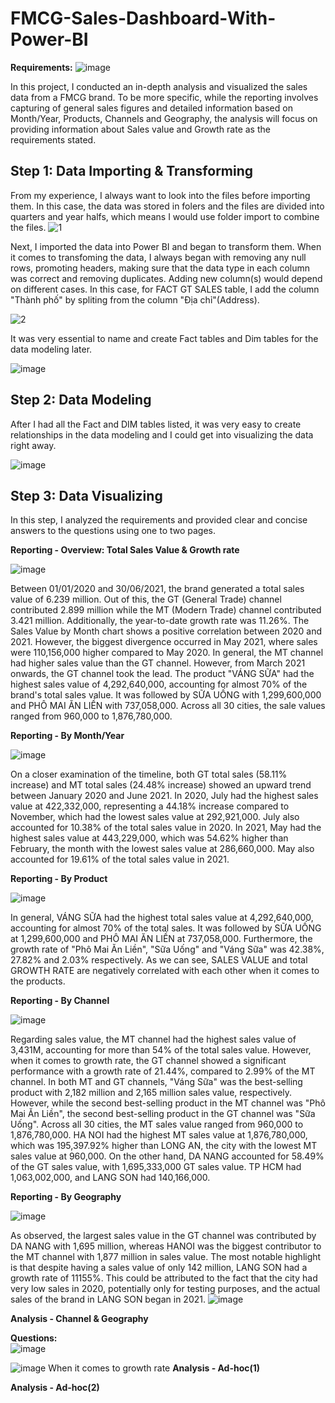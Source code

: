 # FMCG-Sales-Dashboard-With-Power-BI
**Requirements:**
![image](https://user-images.githubusercontent.com/118095331/219083274-37f73351-6690-4cbe-bb73-f7398ece5674.png)

In this project, I conducted an in-depth analysis and visualized the sales data from a FMCG brand. To be more specific, while the reporting involves capturing of general sales figures and detailed information based on Month/Year, Products, Channels and Geography, the analysis will focus on providing information about Sales value and Growth rate as the requirements stated. 

## Step 1: Data Importing & Transforming 

From my experience, I always want to look into the files before importing them. In this case, the data was stored in folers and the files are divided into quarters and year halfs, which means I would use folder import to combine the files.
![1](https://user-images.githubusercontent.com/118095331/219263663-f5628770-06e4-46e2-96c7-e8b96aa36b39.png)

Next, I imported the data into Power BI and began to transform them. When it comes to transfoming the data, I always began with removing any null rows, promoting headers, making sure that the data type in each column was correct and removing duplicates. Adding new column(s) would depend on different cases. In this case, for FACT GT SALES table, I add the column "Thành phố" by spliting from the column "Địa chỉ"(Address).   

![2](https://user-images.githubusercontent.com/118095331/219308481-1259c40e-e0eb-4b4e-a724-082fea92ff41.png)

It was very essential to name and create Fact tables and Dim tables for the data modeling later.

![image](https://user-images.githubusercontent.com/118095331/219308886-378e0a95-5610-48ea-adb6-ddab8f64d67b.png)

## Step 2: Data Modeling

After I had all the Fact and DIM tables listed, it was very easy to create relationships in the data modeling and I could get into visualizing the data right away.

![image](https://user-images.githubusercontent.com/118095331/219309400-74b8e559-11a4-422f-a420-63e0b18354da.png)

## Step 3: Data Visualizing
In this step, I analyzed the requirements and provided clear and concise answers to the questions using one to two pages.

**Reporting - Overview: Total Sales Value & Growth rate**  

![image](https://user-images.githubusercontent.com/118095331/219313082-73624bf6-6b58-4e00-98dd-69273fb406ee.png)

Between 01/01/2020 and 30/06/2021, the brand generated a total sales value of 6.239 million. Out of this, the GT (General Trade) channel contributed 2.899 million while the MT (Modern Trade) channel contributed 3.421 million. Additionally, the year-to-date growth rate was 11.26%. The Sales Value by Month chart shows a positive correlation between 2020 and 2021. However, the biggest divergence occurred in May 2021, where sales were 110,156,000 higher compared to May 2020. In general, the MT channel had higher sales value than the GT channel. However, from March 2021 onwards, the GT channel took the lead. The product "VÁNG SỮA" had the highest sales value of 4,292,640,000, accounting for almost 70% of the brand's total sales value. It was followed by SỮA UỐNG with 1,299,600,000 and PHÔ MAI ĂN LIỀN with 737,058,000. Across all 30 cities, the sale values ranged from 960,000 to 1,876,780,000.

**Reporting - By Month/Year**
  
![image](https://user-images.githubusercontent.com/118095331/219313930-47889cdd-62d5-4538-b032-3cf9526b5680.png)

On a closer examination of the timeline, both GT total sales (58.11% increase) and MT total sales (24.48% increase) showed an upward trend between January 2020 and June 2021. In 2020, July had the highest sales value at 422,332,000, representing a 44.18% increase compared to November, which had the lowest sales value at 292,921,000. July also accounted for 10.38% of the total sales value in 2020. In 2021, May had the highest sales value at 443,229,000, which was 54.62% higher than February, the month with the lowest sales value at 286,660,000. May also accounted for 19.61% of the total sales value in 2021.


**Reporting - By Product**  

![image](https://user-images.githubusercontent.com/118095331/219316832-c61b07f5-da11-413e-8712-43beee97775c.png)  

In general, VÁNG SỮA had the highest total sales value at 4,292,640,000, accounting for almost 70% of the total sales. It was followed by SỮA UỐNG at 1,299,600,000 and PHÔ MAI ĂN LIỀN at 737,058,000. Furthermore, the growth rate of "Phô Mai Ăn Liền", "Sữa Uống" and "Váng Sữa" was 42.38%, 27.82% and 2.03% respectively. As we can see, SALES VALUE and total GROWTH RATE are negatively correlated with each other when it comes to the products.

**Reporting - By Channel**  

![image](https://user-images.githubusercontent.com/118095331/219318788-f0c4fb7d-e040-4e8b-9bee-28882b61c7d1.png)

Regarding sales value, the MT channel had the highest sales value of 3,431M, accounting for more than 54% of the total sales value. However, when it comes to growth rate, the GT channel showed a significant performance with a growth rate of 21.44%, compared to 2.99% of the MT channel. In both MT and GT channels, "Váng Sữa" was the best-selling product with 2,182 million and 2,165 million sales value, respectively. However, while the second best-selling product in the MT channel was "Phô Mai Ăn Liền", the second best-selling product in the GT channel was "Sữa Uống". Across all 30 cities, the MT sales value ranged from 960,000 to 1,876,780,000. HA NOI had the highest MT sales value at 1,876,780,000, which was 195,397.92% higher than LONG AN, the city with the lowest MT sales value at 960,000. On the other hand, DA NANG accounted for 58.49% of the GT sales value, with 1,695,333,000 GT sales value. TP HCM had 1,063,002,000, and LANG SON had 140,166,000. 

**Reporting - By Geography**  

![image](https://user-images.githubusercontent.com/118095331/219323070-89d4d2d3-a9b0-45c2-bc3c-99d42b768fa3.png)

As observed, the largest sales value in the GT channel was contributed by DA NANG with 1,695 million, whereas HANOI was the biggest contributor to the MT channel with 1,877 million in sales value. The most notable highlight is that despite having a sales value of only 142 million, LANG SON had a growth rate of 11155%. This could be attributed to the fact that the city had very low sales in 2020, potentially only for testing purposes, and the actual sales of the brand in LANG SON began in 2021.
![image](https://user-images.githubusercontent.com/118095331/219332817-ba049688-e28b-4999-9d41-ff865aa1b586.png)

**Analysis - Channel & Geography**  

**Questions:**   
![image](https://user-images.githubusercontent.com/118095331/219334458-38cde146-66df-4ebc-9349-bd57a454177a.png)



![image](https://user-images.githubusercontent.com/118095331/219333300-6b5baec8-8254-4a9d-b1e2-622eb6040e85.png)
When it comes to growth rate 
**Analysis - Ad-hoc(1)**

**Analysis - Ad-hoc(2)**
